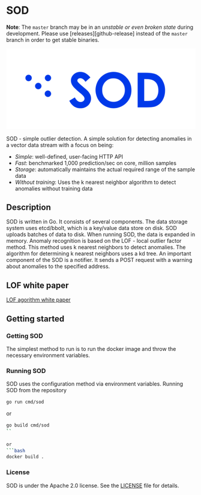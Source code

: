 # SOD

**Note**: The `master` branch may be in an *unstable or even broken state* during development. Please use [releases][github-release] instead of the `master` branch in order to get stable binaries.

![SOD Logo](docs/images/sod-horizontal-small.svg)

SOD  - simple outlier detection. A simple solution for detecting anomalies in a vector data stream with a focus on being:

* *Simple*: well-defined, user-facing HTTP API
* *Fast*: benchmarked 1,000 prediction/sec on core, million samples
* *Storage*: automatically maintains the actual required range of the sample data
* *Without training*: Uses the k nearest neighbor algorithm to detect anomalies without training data

## Description

SOD is written in Go. It consists of several components. The data storage system uses etcd/bbolt, which is a key/value data store on disk. SOD uploads batches of data to disk. When running SOD, the data is expanded in memory. Anomaly recognition is based on the LOF - local outlier factor method. This method uses k nearest neighbors to detect anomalies. The algorithm for determining k nearest neighbors uses a kd tree. An important component of the SOD is a notifier. It sends a POST request with a warning about anomalies to the specified address.

## LOF white paper

[LOF agorithm white paper](https://www.dbs.ifi.lmu.de/Publikationen/Papers/LOF.pdf)

## Getting started

### Getting SOD

The simplest method to run is to run the docker image and throw the necessary environment variables.

### Running SOD

SOD uses the configuration method via environment variables. 
Running SOD from the repository

```bash
go run cmd/sod
```

or

```bash
go build cmd/sod
``

or 
```bash
docker build .
```

### License

SOD is under the Apache 2.0 license. See the [LICENSE](LICENSE) file for details.
